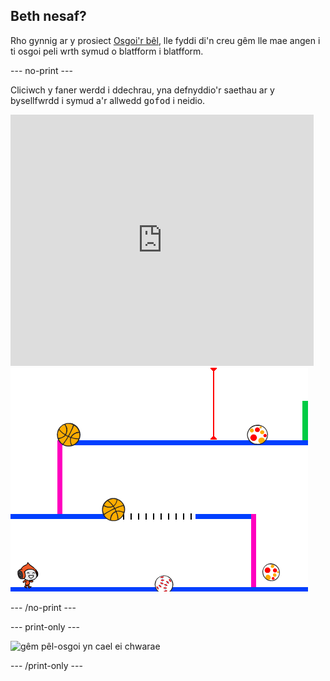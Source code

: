 ## Beth nesaf?

Rho gynnig ar y prosiect [Osgoi'r bêl](https://projects.raspberrypi.org/en/projects/dodgeball?utm_source=pathway&utm_medium=whatnext&utm_campaign=projects), lle fyddi di'n creu gêm lle mae angen i ti osgoi peli wrth symud o blatfform i blatfform.

\--- no-print \---

Cliciwch y faner werdd i ddechrau, yna defnyddio'r saethau ar y bysellfwrdd i symud a'r allwedd <kbd>gofod</kbd> i neidio.

<div class="scratch-preview">
  <iframe allowtransparency="true" width="485" height="402" src="https://scratch.mit.edu/projects/embed/251809924/?autostart=false" frameborder="0" scrolling="no"></iframe>
  <img src="images/dodge-final.png">
</div>

\--- /no-print \---

\--- print-only \---

![gêm pêl-osgoi yn cael ei chwarae](images/dodgeball-showcase.png)

\--- /print-only \---